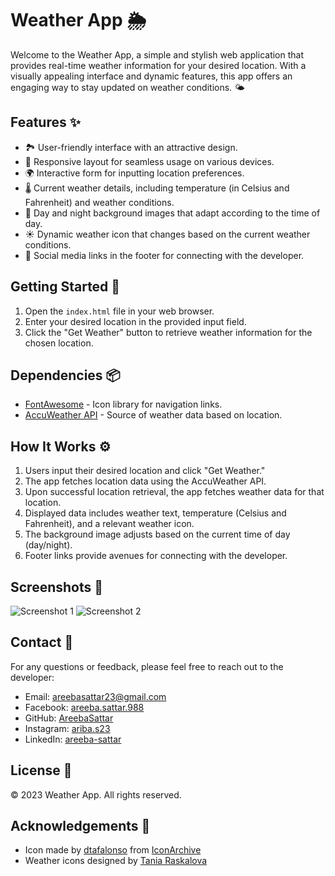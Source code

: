 # Weather App 🌦️

Welcome to the Weather App, a simple and stylish web application that provides real-time weather information for your desired location. With a visually appealing interface and dynamic features, this app offers an engaging way to stay updated on weather conditions. 🌤️

## Features ✨

- 🏞️ User-friendly interface with an attractive design.
- 📱 Responsive layout for seamless usage on various devices.
- 🌍 Interactive form for inputting location preferences.
- 🌡️ Current weather details, including temperature (in Celsius and Fahrenheit) and weather conditions.
- 🌆 Day and night background images that adapt according to the time of day.
- ☀️ Dynamic weather icon that changes based on the current weather conditions.
- 📅 Social media links in the footer for connecting with the developer.

## Getting Started 🚀

1. Open the `index.html` file in your web browser.
2. Enter your desired location in the provided input field.
3. Click the "Get Weather" button to retrieve weather information for the chosen location.

## Dependencies 📦

- [FontAwesome](https://fontawesome.com/) - Icon library for navigation links.
- [AccuWeather API](https://developer.accuweather.com/) - Source of weather data based on location.

## How It Works ⚙️

1. Users input their desired location and click "Get Weather."
2. The app fetches location data using the AccuWeather API.
3. Upon successful location retrieval, the app fetches weather data for that location.
4. Displayed data includes weather text, temperature (Celsius and Fahrenheit), and a relevant weather icon.
5. The background image adjusts based on the current time of day (day/night).
6. Footer links provide avenues for connecting with the developer.

## Screenshots 📸

![Screenshot 1](screenshots/screenshot1.png)
![Screenshot 2](screenshots/screenshot2.png)

## Contact 📧

For any questions or feedback, please feel free to reach out to the developer:

- Email: [areebasattar23@gmail.com](mailto:areebasattar23@gmail.com)
- Facebook: [areeba.sattar.988](https://web.facebook.com/areeba.sattar.988/)
- GitHub: [AreebaSattar](https://github.com/AreebaSattar)
- Instagram: [ariba.s23](https://www.instagram.com/ariba.s23/)
- LinkedIn: [areeba-sattar](https://www.linkedin.com/in/areeba-sattar/)

## License 📄

© 2023 Weather App. All rights reserved.

## Acknowledgements 🙌

- Icon made by [dtafalonso](https://www.iconarchive.com/artist/dtafalonso.html) from [IconArchive](https://www.iconarchive.com/)
- Weather icons designed by [Tania Raskalova](https://www.behance.net/gallery/78333311/Weather-icons)
